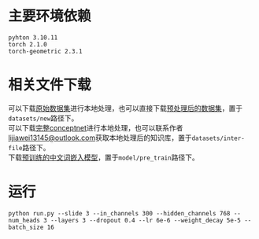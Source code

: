 # 主要环境依赖
```
pyhton 3.10.11
torch 2.1.0
torch-geometric 2.3.1
```
# 相关文件下载
可以下载[原始数据集](https://www.biendata.xyz/competition/smpecisa2019/)进行本地处理，也可以直接下载[预处理后的数据集](https://www.scidb.cn/s/22meMv)，置于`datasets/new`路径下。  
可以下载[完整conceptnet](https://github.com/commonsense/conceptnet5/wiki/Downloads)进行本地处理，也可以联系作者<lijiawei13145@outlook.com>获取本地处理后的知识库，置于`datasets/inter-file`路径下。  
下载[预训练的中文词嵌入模型](https://github.com/Embedding/Chinese-Word-Vectors)，置于`model/pre_train`路径下。
# 运行
```shell
python run.py --slide 3 --in_channels 300 --hidden_channels 768 --num_heads 3 --layers 3 --dropout 0.4 --lr 6e-6 --weight_decay 5e-5 --batch_size 16 
```



